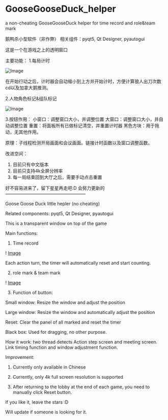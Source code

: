 # GooseGooseDuck_helper
a non-cheating GooseGooseDuck  helper for time record and role&amp;team mark

鹅鸭杀小型软件（非作弊）
相关组件：pyqt5, Qt Designer, pyautogui

这是一个在游戏之上的透明窗口

主要功能：
1.每局计时


![Image](https://user-images.githubusercontent.com/86272490/209444254-ea210d94-2f07-45bc-baa7-bcfb99509cf3.png)


在开始行动之后，计时器会自动缩小到上方并开始计时，方便计算狼人出刀次数cd以及加拿大鹅推测。

2.人物角色标记&组队标记

![Image](https://user-images.githubusercontent.com/86272490/209444273-2be76a92-0333-4a66-9260-1fd825faa331.png)


3.按钮作用：
小窗口：调整窗口大小，并调整位置
大窗口：调整窗口大小，并自动调整位置
重置：将面板所有已做标记清空，并重置计时器
黑色方块：用于拖动，无其他作用。

原理：子线程检测开局画面和会议画面。链接计时函数以及窗口调整函数。


改进空间：
1. 目前只有中文版本
2. 目前只支持4k全屏分辨率
3. 每一局结束回到大厅之后，需要手动点击重置

好不容易进来了，留下星星再走吧:D
会努力更新的
——————————————————

Goose Goose Duck little hepler (no cheating)

Related components: pyqt5, Qt Designer, pyautogui

This is a transparent window on top of the game


Main functions:

1. Time record





! [Image](https://user-images.githubusercontent.com/86272490/209444254-ea210d94-2f07-45bc-baa7-bcfb99509cf3.png)





Each action turn, the timer will automatically reset and start counting.


2. role mark & team mark


! [Image](https://user-images.githubusercontent.com/86272490/209444273-2be76a92-0333-4a66-9260-1fd825faa331.png)





3. Function of button:

Small window: Resize the window and adjust the position

Large window: Resize the window and automatically adjust the position

Reset: Clear the panel of all marked and reset the timer

Black box: Used for dragging, no other purpose.



How it work: two thread detects Action step screen and meeting screen. Link timing function and window adjustment function.





Improvement:

1. Currently only available in Chinese

2. Currently, only 4k full screen resolution is supported

3. After returning to the lobby at the end of each game, you need to manually click Reset button.


If you like it, leave the stars :D



Will update if someone is looking for it.
